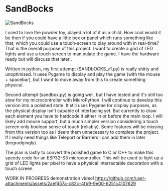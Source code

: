 # SandBocks

![SandBocks](https://github.com/user-attachments/assets/98e91b13-ce79-404c-91d0-3197cc6880b9)

I used to love the powder toy, played a lot of it as a child. How cool would it be then if you could have a little box or panel which runs something like that, which you could use a touch-screen to play around with in real-time?
That is the overall purpose of this project. I want to create a grid of LED lights and use a touch screen to manipulate the game. I have the hardware ready but will discuss that later..

Written in python, my first attempt (SANDbOCKS_v1.py) is really shitty and unoptimised. It uses Pygame to display and play the game (with the mouse + spacebar), but I want to move away from this to create something physical.

Second attempt (sandbox.py) is going well, but I have tested and it's still too slow for my microcontroller with MicroPython. I will continue to develop this version into a polished state. It still uses Pygame for display purposes, as the physical display isn't capable of interfacing yet. But currently to draw each element you have to hardcode it either in or before the main loop. I will likely add mouse support, but a much simpler version considering a touch screen only boolean sense of touch (reliably). Some features will be missing from this version too as I deem them unnecessary to complete the project. If I really need things like Teleport or Barriers I can add them in later (begrudgingly).

The plan is lastly to convert the polished game to C or C++ to make this speedy code for an ESP32-S3 microcontroller. This will be used to light up a grid of LED lights per pixel to have a physical interractable decoration with a touch screen.

WORK IN PROGRESS demonstration video!
https://github.com/user-attachments/assets/2aef457a-c82c-4fb9-9e00-6251c4107629

